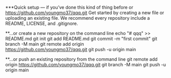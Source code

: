 ***Quick setup — if you’ve done this kind of thing before
or	
https://github.com/youngmo37/qqq.git
Get started by creating a new file or uploading an existing file. We recommend every repository include a README, LICENSE, and .gitignore.

**…or create a new repository on the command line
echo "# qqq" >> README.md
git init
git add README.md
git commit -m "first commit"
git branch -M main
git remote add origin https://github.com/youngmo37/qqq.git
git push -u origin main

**…or push an existing repository from the command line
git remote add origin https://github.com/youngmo37/qqq.git
git branch -M main
git push -u origin main
